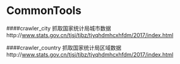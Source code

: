 # CommonTools

####crawler_city
抓取国家统计局城市数据http://www.stats.gov.cn/tjsj/tjbz/tjyqhdmhcxhfdm/2017/index.html

####crawler_country
抓取国家统计局区域数据http://www.stats.gov.cn/tjsj/tjbz/tjyqhdmhcxhfdm/2017/index.html
